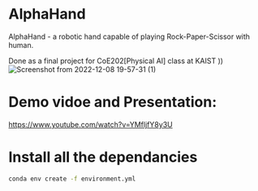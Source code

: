 # AlphaHand
AlphaHand - a robotic hand capable of playing Rock-Paper-Scissor with human. 


Done as a final project for CoE202[Physical AI] class at KAIST )) 
![Screenshot from 2022-12-08 19-57-31 (1)](https://user-images.githubusercontent.com/63178523/206650105-4dd30473-a158-472a-b5d2-0898083bb9da.png)


# Demo vidoe and Presentation: 
https://www.youtube.com/watch?v=YMfljfY8y3U

# Install all the dependancies
```bash
conda env create -f environment.yml
```

